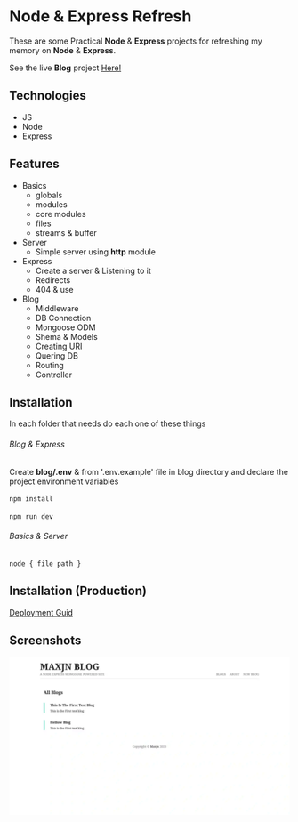# Node & Express Refresh

These are some Practical **Node** & **Express** projects for refreshing my memory on **Node** & **Express**.

See the live **Blog** project [Here!](https://maxjn-express-node-blog.onrender.com)

## Technologies

- JS
- Node
- Express

## Features

- Basics
  - globals
  - modules
  - core modules
  - files
  - streams & buffer
- Server
  - Simple server using **http** module
- Express
  - Create a server & Listening to it
  - Redirects
  - 404 & use
- Blog
  - Middleware
  - DB Connection
  - Mongoose ODM
  - Shema & Models
  - Creating URI
  - Quering DB
  - Routing
  - Controller

## Installation
In each folder that needs do each one of these things


###### Blog & Express
Create **blog/.env** & from '.env.example' file in blog directory and declare the project environment variables

```shell
npm install

npm run dev
```

###### Basics & Server

```shell
node { file path }

```

## Installation (Production)

[Deployment Guid](https://dev.to/kunalukey/how-to-setup-and-deploy-a-mern-stack-project-for-free-5acl)



## Screenshots

![Cover](./cover.webp)
